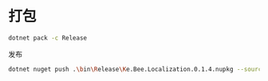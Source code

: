 # 打包

```sh
dotnet pack -c Release
```

发布

```sh
dotnet nuget push .\bin\Release\Ke.Bee.Localization.0.1.4.nupkg --source https://api.nuget.org/v3/index.json --api-key {key}
```
